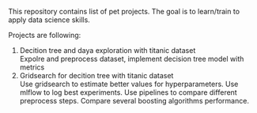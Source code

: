 This repository contains list of pet projects. The goal is to learn/train to apply data science skills.

Projects are following: 
1. Decition tree and daya exploration with titanic dataset \
Expolre and preprocess dataset, implement decision tree model with metrics
2. Gridsearch for decition tree with titanic dataset \
Use gridsearch to estimate better values for hyperparameters. Use mlflow to log best experiments. Use pipelines to compare different preprocess steps. Compare several boosting algorithms performance.